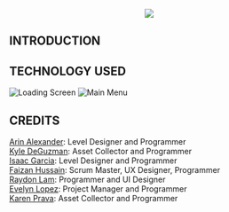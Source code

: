 <p align="center">
  <img src="https://github.com/faizan12123/Climate-Saver/blob/main/README/LOGO-VERSION5.png"/>
</p>  

## INTRODUCTION  

## TECHNOLOGY USED
![Loading Screen](https://github.com/faizan12123/Climate-Saver/blob/feature-main-menu/README/screenshot-loadingscene-version1-fs.png)
![Main Menu](https://github.com/faizan12123/Climate-Saver/blob/feature-main-menu/README/screenshot-mainmenu-version2-fs.png)

## CREDITS

[Arin Alexander](https://github.com/arialexa9): Level Designer and Programmer  
[Kyle DeGuzman](https://github.com/kyledeguzmanx): Asset Collector and Programmer  
[Isaac Garcia](https://github.com/isaacmg00): Level Designer and Programmer  
[Faizan Hussain](https://github.com/faizan12123): Scrum Master, UX Designer, Programmer  
[Raydon Lam](https://github.com/itzraytothedon): Programmer and UI Designer  
[Evelyn Lopez](https://github.com/eve-19): Project Manager and Programmer  
[Karen Prava](https://github.com/karenprava): Asset Collector and Programmer  
